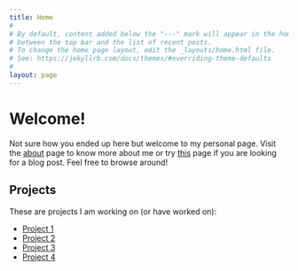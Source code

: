 ```yaml
---
title: Home
#
# By default, content added below the "---" mark will appear in the home page
# between the top bar and the list of recent posts.
# To change the home page layout, edit the _layouts/home.html file.
# See: https://jekyllrb.com/docs/themes/#overriding-theme-defaults
#
layout: page
---
```

# Welcome!

Not sure how you ended up here but welcome to my personal page. Visit the [about](about) page to know more about me or try [this](posts) page if you are looking for a blog post. Feel free to browse around!

## Projects

These are projects I am working on (or have worked on):

- [Project 1](https://this.is.not.a.real.site)
- [Project 2](https://this.is.not.a.real.site)
- [Project 3](https://this.is.not.a.real.site)
- [Project 4](https://this.is.not.a.real.site)
